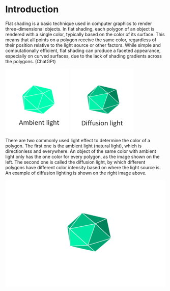 # Introduction 
Flat shading is a basic technique used in computer graphics to render three-dimensional objects. In flat shading, each polygon of an object is rendered with a single color, typically based on the color of its surface. This means that all points on a polygon receive the same color, regardless of their position relative to the light source or other factors. While simple and computationally efficient, flat shading can produce a faceted appearance, especially on curved surfaces, due to the lack of shading gradients across the polygons. (ChatGPt)

<p float="center">
  <img src="ambient.png" alt="ambient" width="200px">
  <img src="diffusion.png" alt="diffusion" width="200px">
</p>

There are two commonly used light effect to determine the color of a polygon.  The first one is the ambient light (natural light), which is directionless and everywhere.  An object of the same color with ambient light only has the one color for every polygon, as the image shown on the left. The second one is called the diffusion light, by which different polygons have different color intensity based on where the light source is.  An example of diffusion lighting is shown on the right image above.



<img src="icosahedron_noframe.gif" alt="Icosahedron" width="800px">

